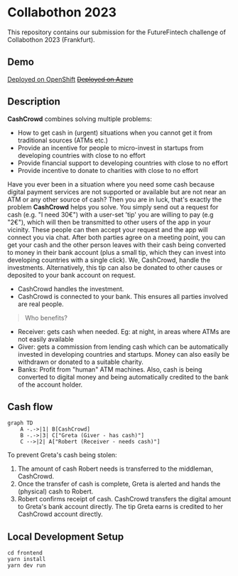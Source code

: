 # Collabothon 2023

This repository contains our submission for the FutureFintech challenge of Collabothon 2023 (Frankfurt).

## Demo

[Deployed on OpenShift](https://cashcrowd.apps.cluster-rtxk9.gcp.redhatworkshops.io/)
~~[Deployed on Azure](https://brave-desert-0451bd303.4.azurestaticapps.net/)~~

## Description

**CashCrowd** combines solving multiple problems:

* How to get cash in (urgent) situations when you cannot get it from traditional sources (ATMs etc.)
* Provide an incentive for people to micro-invest in startups from developing countries with close to no effort
* Provide financial support to developing countries with close to no effort
* Provide incentive to donate to charities with close to no effort

Have you ever been in a situation where you need some cash because digital payment services are not supported or available but are not near an ATM or any other source of cash? Then you are in luck, that's exactly the problem **CashCrowd** helps you solve. You simply send out a request for cash (e.g. "I need 30€") with a user-set 'tip' you are willing to pay (e.g "2€"), which will then be transmitted to other users of the app in your vicinity. These people can then accept your request and the app will connect you via chat. After both parties agree on a meeting point, you can get your cash and the other person leaves with their cash being converted to money in their bank account (plus a small tip, which they can invest into developing countries with a single click). We, CashCrowd, handle the investments. Alternatively, this tip can also be donated to other causes or deposited to your bank account on request.

* CashCrowd handles the investment.
* CashCrowd is connected to your bank. This ensures all parties involved are real people.

> Who benefits? 

* Receiver: gets cash when needed. Eg: at night, in areas where ATMs are not easily available
* Giver: gets a commission from lending cash which can be automatically invested in 
developing countries and startups. Money can also easily be withdrawn or donated to
a suitable charity.
* Banks: Profit from "human" ATM machines. Also, cash is being converted to digital money and being automatically credited to the bank of the account holder.

## Cash flow 

```mermaid
graph TD
    A -.->|1| B[CashCrowd]
    B -.->|3| C["Greta (Giver - has cash)"]
    C -->|2| A["Robert (Receiver - needs cash)"]
```
To prevent Greta's cash being stolen: 

1. The amount of cash Robert needs is transferred to the middleman, CashCrowd. 
2. Once the transfer of cash is complete, Greta is alerted and hands the (physical) cash to Robert.
3. Robert confirms receipt of cash. CashCrowd transfers the digital amount to Greta's bank account directly. The tip Greta earns is credited to her CashCrowd account directly.

## Local Development Setup

    cd frontend
    yarn install
    yarn dev run

